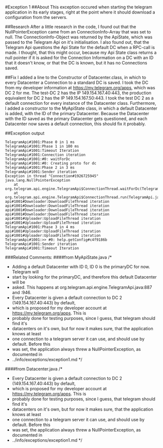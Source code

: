 #Exception 1
##About
This exception occured when starting the telegram application in its early stages, right at the point where it should download a configuration from the servers.

##Research
After a little research in the code, I found out that the NullPointerException came from an ConnectionInfo-Array that was set to null. The ConnectionInfo-Object was returned by the ApiState, which was passed to the Telegram Api on it's initialisation. I also found out, that the Telegram Api questions the Api State for the default DC when a RPC-call is made. I thought, that this might occur, because my Api State class returns a null pointer if it is asked for the Connection Information on a DC with an ID that it doesn't know, or that the DC is known, but it has no Connections saved.

##Fix
I added a line to the Constructor of Datacenter.class, in which to every Datacenter a Connection to a standard DC is saved. I took the DC from my developer information at https://my.telegram.org/apps, which was DC 2 for me. The test-DC 2 has the IP 149.154.167.40:443, the production equivalent for DC 2 has the IP 149.154.167.50:443. I took the test DC 2 as a default connection for every instance of the Datacenter class. Furthermore, I added a constructor to the MyApiState class, in which a default Datacenter is added, with the ID of the primary Datacenter. Because the Datacenter with the ID saved as the primary Datacenter gets questioned, and each Datacenter now saves a default connection, this should fix it probably.

##Exception output
```
TelegramApi#1001:Phase 0 in 1 ms
TelegramApi#1001:Phase 1 in 100 ms
TelegramApi#1001:Timeout Iteration
TelegramApi#1001:Connection iteration
TelegramApi#1001:#0: waitForDc
TelegramApi#1001:#0: Creating proto for dc
TelegramApi#1001:Phase 2 in 3 ms
TelegramApi#1001:Sender iteration
Exception in thread "Connection#1926725945" java.lang.NullPointerException
	at org.telegram.api.engine.TelegramApi$ConnectionThread.waitForDc(TelegramApi.java:848)
	at org.telegram.api.engine.TelegramApi$ConnectionThread.run(TelegramApi.java:946)
api#1001#Downloader:DownloadFileThread iteration
api#1001#Downloader:DownloadFileThread iteration
api#1001#Downloader:DownloadFileThread iteration
api#1001#Downloader:DownloadFileThread iteration
api#1001#Uploader:UploadFileThread iteration
api#1001#Uploader:UploadFileThread iteration
TelegramApi#1001:Phase 3 in 4 ms
api#1001#Uploader:UploadFileThread iteration
api#1001#Uploader:UploadFileThread iteration
TelegramApi#1001:>> #0: help.getConfig#c4f9186b
TelegramApi#1001:Sender iteration
TelegramApi#1001:Timeout Iteration
```

###Related Comments:
####from MyApiState.java
/*
 * Adding a default Datacenter with ID 0, ID 0 is the primaryDC for now. Telegram will
 * start by looking for the primaryDC, and therefore this default Datacenter will be
 * asked. This happens at org.telegram.api.engine.TelegramApi.java:887 and :946.
 * Every Datacenter is given a default connection to DC 2 (149.154.167.40:443) by default,
 * which is proposed for my developer account at https://my.telegram.org/apps. This is
 * probably done for testing purposes, since I guess, that telegram should find it's
 * datacenters on it's own, but for now it makes sure, that the application knows at least
 * one connection to a telegram server it can use, and should use by default. Before this
 * was set, the application always threw a NullPointerException, as documented in
 * ../info/exceptions/exception1.md
 */
 
####from Datacenter.java
/*
 * Every Datacenter is given a default connection to DC 2 (149.154.167.40:443) by default,
 * which is proposed for my developer account at https://my.telegram.org/apps. This is
 * probably done for testing purposes, since I guess, that telegram should find it's
 * datacenters on it's own, but for now it makes sure, that the application knows at least
 * one connection to a telegram server it can use, and should use by default. Before this
 * was set, the application always threw a NullPointerException, as documented in
 * ../info/exceptions/exception1.md
 */